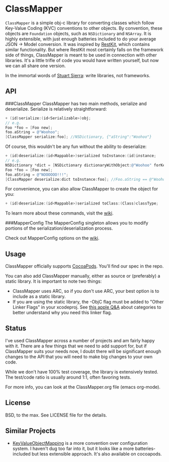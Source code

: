 ClassMapper
===========
`ClassMapper` is a simple obj-c library for converting classes which follow Key-Value Coding (KVC) conventions to other objects. By convention, these objects are `Foundation` objects, such as `NSDictionary` and `NSArray`. It is highly extensible, with just enough batteries included to do your average JSON -> Model conversion. It was inspired by [RestKit](https://github.com/RestKit/RestKit), which contains similar functionality. But where RestKit most certainly falls on the framework side of things, ClassMapper is meant to be used in connection with other libraries. It's a little trifle of code you would have written yourself, but now we can all share one version.

In the immortal words of [Stuart Sierra](https://twitter.com/#!/stuartsierra/statuses/20306437438): write libraries, not frameworks.

API
---
###ClassMapper
ClassMapper has two main methods, serialize and deserialize. Serialize is relatively straightforward:

``` objective-c
+ (id)serialize:(id<Serializable>)obj;
// e.g.
Foo *foo = [Foo new];
foo.aString = @"Woohoo";
[ClassMapper serialize:foo]; //NSDictionary, {"aString":"Woohoo"}
```

Of course, this wouldn't be any fun without the ability to deserialize:

``` objective-c
+ (id)deserialize:(id<Mappable>)serialized toInstance:(id)instance;
// e.g.
NSDictionary *dict = [NSDictionary dictionaryWithObject:@"Woohoo" forKey:@"aString"];
Foo *foo = [Foo new];
foo.aString = @"NOOOOOO!!!";
[ClassMapper deserialize:dict toInstance:foo]; //Foo.aString == @"Woohoo";
```

For convenience, you can also allow ClassMapper to create the object for you:

``` objective-c
+ (id)deserialize:(id<Mappable>)serialized toClass:(Class)classType;
``` 

To learn more about these commands, visit the [wiki](https://github.com/pashields/ClassMapper/wiki).

###MapperConfig
The MapperConfig singleton allows you to modify portions of the serialization/deserialization process.

Check out MapperConfig options on the [wiki](https://github.com/pashields/ClassMapper/wiki/Configuration-Options).

Usage
------
ClassMapper officially supports [CocoaPods](https://github.com/CocoaPods/CocoaPods). You'll find our spec in the repo.

You can also add ClassMapper manually, either as source or (preferably) a static library. It is important to note two things:

* ClassMapper uses ARC, so if you don't use ARC, your best option is to include as a static library.
* If you are using the static library, the -ObjC flag must be added to "Other Linker Flags" in your xcodeproj.  See [this apple Q&A](http://developer.apple.com/library/mac/#qa/qa1490/_index.html) about categories to better understand why you need this linker flag.

Status
------
I've used ClassMapper across a number of projects and am fairly happy with it. There are a few things that we need to add support for, but if ClassMapper suits your needs now, I doubt there will be significant enough changes to the API that you will need to make big changes to your own code.

While we don't have 100% test coverage, the library is extensively tested. The test/code ratio is usually around 1:1, often favoring tests.

For more info, you can look at the ClassMapper.org file (emacs org-mode).

License
-------
BSD, to the max. See LICENSE file for the details.

Similar Projects
----------------
* [KeyValueObjectMapping](https://github.com/dchohfi/KeyValueObjectMapping) is a more convention over configuration system. I haven't dug too far into it, but it looks like a more batteries-included but less extensible approach. It's also available on cocoapods.
